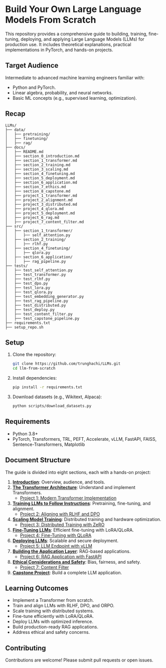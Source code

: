# Build Your Own Large Language Models From Scratch

This repository provides a comprehensive guide to building, training, fine-tuning, deploying, and applying Large Language Models (LLMs) for production use. It includes theoretical explanations, practical implementations in PyTorch, and hands-on projects.

## Target Audience
Intermediate to advanced machine learning engineers familiar with:
- Python and PyTorch.
- Linear algebra, probability, and neural networks.
- Basic ML concepts (e.g., supervised learning, optimization).

## Recap
```
LLMs/
├── data/
│   ├── pretraining/
│   ├── finetuning/
│   ├── rag/
├── docs/
│   ├── README.md
│   ├── section_0_introduction.md
│   ├── section_1_transformer.md
│   ├── section_2_training.md
│   ├── section_3_scaling.md
│   ├── section_4_finetuning.md
│   ├── section_5_deployment.md
│   ├── section_6_application.md
│   ├── section_7_ethics.md
│   ├── section_8_capstone.md
│   ├── project_1_transformer.md
│   ├── project_2_alignment.md
│   ├── project_3_distributed.md
│   ├── project_4_qlora.md
│   ├── project_5_deployment.md
│   ├── project_6_rag.md
│   ├── project_7_content_filter.md
├── src/
│   ├── section_1_transformer/
│   │   ├── self_attention.py
│   ├── section_2_training/
│   │   ├── rlhf.py
│   ├── section_4_finetuning/
│   │   ├── qlora.py
│   ├── section_6_application/
│   │   ├── rag_pipeline.py
├── tests/
│   ├── test_self_attention.py
│   ├── test_transformer.py
│   ├── test_rlhf.py
│   ├── test_dpo.py
│   ├── test_lora.py
│   ├── test_qlora.py
│   ├── test_embedding_generator.py
│   ├── test_rag_pipeline.py
│   ├── test_distributed.py
│   ├── test_deploy.py
│   ├── test_content_filter.py
│   ├── test_capstone_pipeline.py
├── requirements.txt
├── setup_repo.sh
```
## Setup
1. Clone the repository:
   ```bash
   git clone https://github.com/trunghachi/LLMs.git
   cd llm-from-scratch
   ```
2. Install dependencies:
   ```bash
   pip install -r requirements.txt
   ```
3. Download datasets (e.g., Wikitext, Alpaca):
   ```bash
   python scripts/download_datasets.py
   ```

## Requirements
- Python 3.8+
- PyTorch, Transformers, TRL, PEFT, Accelerate, vLLM, FastAPI, FAISS, Sentence-Transformers, Matplotlib

## Document Structure
The guide is divided into eight sections, each with a hands-on project:

1. **[Introduction](docs/section_0_introduction.md)**: Overview, audience, and tools.
2. **[The Transformer Architecture](docs/section_1_transformer.md)**: Understand and implement Transformers.
   - [Project 1: Modern Transformer Implementation](docs/project_1_transformer.md)
3. **[Training LLMs to Follow Instructions](docs/section_2_training.md)**: Pretraining, fine-tuning, and alignment.
   - [Project 2: Aligning with RLHF and DPO](docs/project_2_alignment.md)
4. **[Scaling Model Training](docs/section_3_scaling.md)**: Distributed training and hardware optimization.
   - [Project 3: Distributed Training with ZeRO](docs/project_3_distributed.md)
5. **[Fine-Tuning LLMs](docs/section_4_finetuning.md)**: Efficient fine-tuning with LoRA/QLoRA.
   - [Project 4: Fine-Tuning with QLoRA](docs/project_4_qlora.md)
6. **[Deploying LLMs](docs/section_5_deployment.md)**: Scalable and secure deployment.
   - [Project 5: LLM Endpoint with vLLM](docs/project_5_deployment.md)
7. **[Building the Application Layer](docs/section_6_application.md)**: RAG-based applications.
   - [Project 6: RAG Application with FastAPI](docs/project_6_rag.md)
8. **[Ethical Considerations and Safety](docs/section_7_ethics.md)**: Bias, fairness, and safety.
   - [Project 7: Content Filter](docs/project_7_content_filter.md)
9. **[Capstone Project](docs/section_8_capstone.md)**: Build a complete LLM application.

## Learning Outcomes
- Implement a Transformer from scratch.
- Train and align LLMs with RLHF, DPO, and ORPO.
- Scale training with distributed systems.
- Fine-tune efficiently with LoRA/QLoRA.
- Deploy LLMs with optimized inference.
- Build production-ready RAG applications.
- Address ethical and safety concerns.

## Contributing
Contributions are welcome! Please submit pull requests or open issues.
